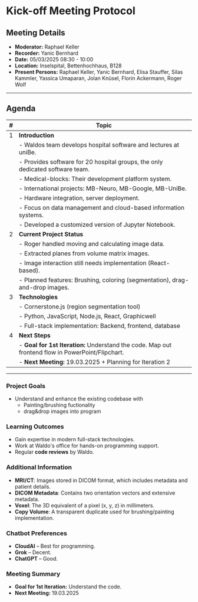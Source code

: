 # Kick-off Meeting Protocol

## Meeting Details

- **Moderator:** Raphael Keller  
- **Recorder:** Yanic Bernhard  
- **Date:** 05/03/2025 08:30 - 10:00  
- **Location:** Inselspital, Bettenhochhaus, B128  
- **Present Persons:** Raphael Keller, Yanic Bernhard, Elisa Stauffer, Silas Kammler, Yassica Umaparan, Jolan Knüsel, Florin Ackermann, Roger Wolf  

---

## Agenda

| #  | Topic |
|----|---------|
| 1  | **Introduction** |
|    | - Waldos team develops hospital software and lectures at uniBe. |
|    | - Provides software for 20 hospital groups, the only dedicated software team. |
|    | - Medical-blocks: Their development platform system. |
|    | - International projects: MB-Neuro, MB-Google, MB-UniBe. |
|    | - Hardware integration, server deployment. |
|    | - Focus on data management and cloud-based information systems. |
|    | - Developed a customized version of Jupyter Notebook. |
| 2  | **Current Project Status** |
|    | - Roger handled moving and calculating image data. |
|    | - Extracted planes from volume matrix images. |
|    | - Image interaction still needs implementation (React-based). |
|    | - Planned features: Brushing, coloring (segmentation), drag-and-drop images. |
| 3  | **Technologies** |
|    | - Cornerstone.js (region segmentation tool) |
|    | - Python, JavaScript, Node.js, React, Graphicwell |
|    | - Full-stack implementation: Backend, frontend, database |
| 4  | **Next Steps** |
|    | - **Goal for 1st Iteration:** Understand the code. Map out frontend flow in PowerPoint/Flipchart. |
|    | - **Next Meeting:** 19.03.2025 + Planning for Iteration 2 |

---
### Project Goals
- Understand and enhance the existing codebase with
  - Painting/brushing fuctionality
  - drag&drop images into program

### Learning Outcomes
- Gain expertise in modern full-stack technologies.  
- Work at Waldo's office for hands-on programming support.  
- Regular **code reviews** by Waldo.

### Additional Information
- **MRI/CT**: Images stored in DICOM format, which includes metadata and patient details.
- **DICOM Metadata**: Contains two orientation vectors and extensive metadata.
- **Voxel**: The 3D equivalent of a pixel (x, y, z) in millimeters.
- **Copy Volume**: A transparent duplicate used for brushing/painting implementation.

### Chatbot Preferences
- **CloudAI** – Best for programming.  
- **Grok** – Decent.  
- **ChatGPT** – Good.

### Meeting Summary
- **Goal for 1st Iteration:** Understand the code.
- **Next Meeting:** 19.03.2025
